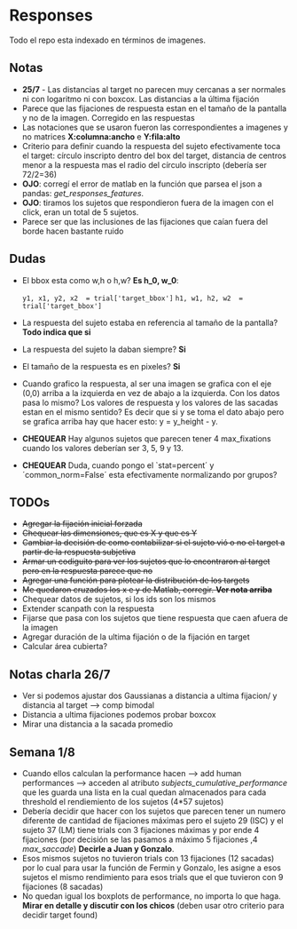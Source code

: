 # Responses

Todo el repo esta indexado en términos de imagenes.

## Notas

- **25/7** - Las distancias al target no parecen muy cercanas a ser normales ni con logaritmo ni con boxcox. Las distancias a la última fijación
- Parece que las fijaciones de respuesta estan en el tamaño de la pantalla y no de la imagen. Corregido en las respuestas
- Las notaciones que se usaron fueron las correspondientes a imagenes y no matrices **X:columna:ancho** e **Y:fila:alto**
- Criterio para definir cuando la respuesta del sujeto efectivamente toca el target: círculo inscripto dentro del box del target, distancia de centros menor a la respuesta mas el radio del círculo inscripto (debería ser 72/2=36)
- **OJO**: corregí el error de matlab en la función que parsea el json a pandas: *get_responses_features*.
- **OJO**: tiramos los sujetos que respondieron fuera de la imagen con el click, eran un total de 5 sujetos.
- Parece ser que las inclusiones de las fijaciones que caían fuera del borde hacen bastante ruido

## Dudas

- El bbox esta como w,h o h,w? **Es h_0, w_0**:

    ```y1, x1, y2, x2  = trial['target_bbox']```
    ```h1, w1, h2, w2  = trial['target_bbox']```

- La respuesta del sujeto estaba en referencia al tamaño de la pantalla? **Todo indica que si**
- La respuesta del sujeto la daban siempre? **Si**
- El tamaño de la respuesta es en pixeles? **Si**
- Cuando grafico la respuesta, al ser una imagen se grafica con el eje (0,0) arriba a la izquierda en vez de abajo a la izquierda. Con los datos pasa lo mismo? Los valores de respuesta y los valores de las sacadas estan en el mismo sentido? Es decir que si y se toma el dato abajo pero se grafica arriba hay que hacer esto: y = y_height - y.
- **CHEQUEAR** Hay algunos sujetos que parecen tener 4 max_fixations cuando los valores deberían ser 3, 5, 9 y 13.
- **CHEQUEAR** Duda, cuando pongo el `stat=percent´ y ´common_norm=False´ esta efectivamente normalizando por grupos?

## TODOs

- ~~Agregar la fijación inicial forzada~~
- ~~Chequear las dimensiones, que es X y que es Y~~
- ~~Cambiar la decisión de como contabilizar si el sujeto vió o no el target a partir de la respuesta subjetiva~~
- ~~Armar un codiguito para ver los sujetos que lo encontraron al target pero en la respuesta parece que no~~
- ~~Agregar una función para plotear la distribución de los targets~~
- ~~Me quedaron cruzados los x e y de Matlab, corregir. **Ver nota arriba**~~
- Chequear datos de sujetos, si los ids son los mismos
- Extender scanpath con la respuesta
- Fijarse que pasa con los sujetos que tiene respuesta que caen afuera de la imagen
- Agregar duración de la ultima fijación o de la fijación en target
- Calcular área cubierta?

## Notas charla 26/7

- Ver si podemos ajustar dos Gaussianas a distancia a ultima fijacion/ y distancia al target --> comp bimodal
- Distancia a ultima fijaciones podemos probar boxcox
- Mirar una distancia a la sacada promedio

## Semana 1/8

- Cuando ellos calculan la performance hacen --> add human performances --> acceden al atributo *subjects_cumulative_performance* que les guarda una lista en la cual quedan almacenados para cada threshold el rendiemiento de los sujetos (4*57 sujetos)
- Debería decidir que hacer con los sujetos que parecen tener un numero diferente de cantidad de fijaciones máximas pero el sujeto 29 (ISC) y el sujeto 37 (LM) tiene trials con 3 fijaciones máximas y por ende 4 fijaciones (por decisión se las pasamos a máximo 5 fijaciones ,4 *max_saccade*) **Decirle a Juan y Gonzalo**.
- Esos mismos sujetos no tuvieron trials con 13 fijaciones (12 sacadas) por lo cual para usar la función de Fermin y Gonzalo, les asigne a esos sujetos el mismo rendimiento para esos trials que el que tuvieron con 9 fijaciones (8 sacadas)
- No quedan igual los boxplots de performance, no importa lo que haga. **Mirar en detalle y discutir con los chicos** (deben usar otro criterio para decidir target found)
